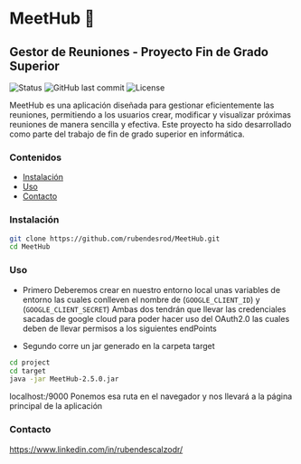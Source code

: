 # MeetHub :busts_in_silhouette:

## Gestor de Reuniones - Proyecto Fin de Grado Superior

![Status](https://img.shields.io/badge/status-active-success.svg)
![GitHub last commit](https://img.shields.io/github/last-commit/rubendesrod/MeetHub-Project)
![License](https://img.shields.io/badge/license-MIT-blue.svg)

MeetHub es una aplicación diseñada para gestionar eficientemente las reuniones, permitiendo a los usuarios crear, modificar y visualizar próximas reuniones de manera sencilla y efectiva. Este proyecto ha sido desarrollado como parte del trabajo de fin de grado superior en informática.

### Contenidos
- [Instalación](#instalación)
- [Uso](#uso)
- [Contacto](#contacto)

### Instalación

```bash
git clone https://github.com/rubendesrod/MeetHub.git
cd MeetHub
```


### Uso

 * Primero
 Deberemos crear en nuestro entorno local unas variables de entorno
 las cuales conlleven el nombre de (`GOOGLE_CLIENT_ID`) y (`GOOGLE_CLIENT_SECRET`)
 Ambas dos tendrán que llevar las credenciales sacadas de google cloud para poder hacer uso del OAuth2.0
 las cuales deben de llevar permisos a los siguientes endPoints

* Segundo 
 corre un jar generado en la carpeta target
```bash
cd project
cd target
java -jar MeetHub-2.5.0.jar
```
localhost:/9000
 Ponemos esa ruta en el navegador y nos llevará a la página principal de la aplicación


### Contacto
https://www.linkedin.com/in/rubendescalzodr/
